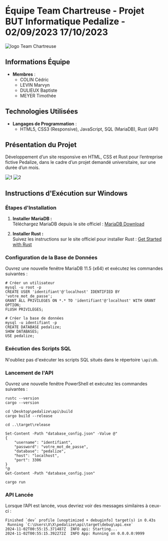 # Équipe Team Chartreuse - Projet BUT Informatique Pedalize - 02/09/2023 17/10/2023
![logo Team Chartreuse](./docs/logo/logoTeamChartreuse.png)
 
## Informations Équipe
- **Membres** :
  - COLIN Cédric
  - LEVIN Marvyn
  - DULIEUX Baptiste
  - MEYER Timothée

## Technologies Utilisées
- **Langages de Programmation** : 
  - HTML5, CSS3 (Responsive), JavaScript, SQL (MariaDB), Rust (API)

## Présentation du Projet
Développement d’un site responsive en HTML, CSS et Rust pour l’entreprise fictive Pedalize, dans le cadre d’un projet demandé universitaire, sur une durée d’un mois.

![1](./docs/templates/Hero01.png)
![2](./docs/templates/Hero02.png)

## Instructions d'Exécution sur Windows

### Étapes d'Installation

1. **Installer MariaDB :**  
   Téléchargez MariaDB depuis le site officiel : [MariaDB Download](https://mariadb.org/download/)

2. **Installer Rust :**  
   Suivez les instructions sur le site officiel pour installer Rust : [Get Started with Rust](https://www.rust-lang.org/learn/get-started)

### Configuration de la Base de Données

Ouvrez une nouvelle fenêtre MariaDB 11.5 (x64) et exécutez les commandes suivantes :
```shell
# Créer un utilisateur
mysql -u root -p
CREATE USER 'identifiant'@'localhost' IDENTIFIED BY 'votre_mot_de_passe';
GRANT ALL PRIVILEGES ON *.* TO 'identifiant'@'localhost' WITH GRANT OPTION;
FLUSH PRIVILEGES;

# Créer la base de données
mysql -u identifiant -p
CREATE DATABASE pedalize;
SHOW DATABASES;
USE pedalize;
```

### Exécution des Scripts SQL

N'oubliez pas d'exécuter les scripts SQL situés dans le répertoire `\api\db`.

### Lancement de l'API

Ouvrez une nouvelle fenêtre PowerShell et exécutez les commandes suivantes :
```shell
rustc --version
cargo --version

cd \Desktop\pedalize\api\build
cargo build --release

cd ..\target\release

Set-Content -Path "database_config.json" -Value @"
{
    "username": "identifiant",
    "password": "votre_mot_de_passe",
    "database": "pedalize",
    "host": "localhost",
    "port": 3306
}
"@
Get-Content -Path "database_config.json"

cargo run
```

### API Lancée
Lorsque l’API est lancée, vous devriez voir des messages similaires à ceux-ci :
```shell
Finished `dev` profile [unoptimized + debuginfo] target(s) in 0.43s
 Running `C:\Users\X\X\pedalize\api\target\debug\api.exe`
2024-11-02T00:55:15.371487Z  INFO api: Starting...
2024-11-02T00:55:15.392272Z  INFO App: Running on 0.0.0.0:9999
```
